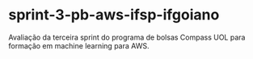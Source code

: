 # sprint-3-pb-aws-ifsp-ifgoiano
Avaliação da terceira sprint do programa de bolsas Compass UOL para formação em machine learning para AWS.
